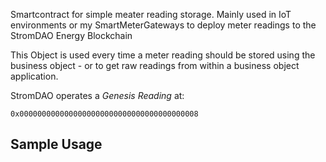 Smartcontract for simple meater reading storage. Mainly used in IoT environments or my SmartMeterGateways to deploy meter readings to the StromDAO Energy Blockchain

This Object is used every time a meter reading should be stored using the business object - or to get raw readings from within a business object application.

StromDAO operates a *Genesis Reading* at: 
```
0x0000000000000000000000000000000000000008
```

## Sample Usage
<html>
<script async src="//jsfiddle.net/zoernert/86kug7uy/24/embed/"></script>
</html>
